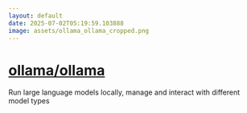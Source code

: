 ```yaml
---
layout: default
date: 2025-07-02T05:19:59.103888
image: assets/ollama_ollama_cropped.png
---
```


# [ollama/ollama](https://github.com/ollama/ollama)

Run large language models locally, manage and interact with different model types
